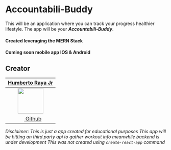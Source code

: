 # Accountabili-Buddy
This will be an application where you can track your progress healthier lifestyle. The app will be your _**Accountabili-Buddy**_.

#### Created leveraging the MERN Stack
#### Coming soon mobile app IOS & Android

## Creator

| [**Humberto Raya Jr**](https://github.com/hraya) |
| :----------: |
|[<img src="https://avatars3.githubusercontent.com/u/34699553?s=460&v=4" width="80">](https://github.com/hraya) 
|[<img src="https://github.com/favicon.ico" width="15"> Github](https://github.com/hraya) |

*Disclaimer: This is just a app created for educational purposes*
*This app will be hitting an third party api to gather workout info meanwhile backend is under development*
*This was not created using ```create-react-app``` command*